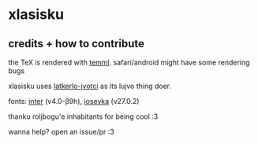 # xlasisku

## credits + how to contribute

the TeX is rendered with [temml](https://github.com/ronkok/Temml). safari/android might have some rendering bugs

xlasisku uses [latkerlo-jvotci](https://github.com/latkerlo/latkerlo-jvotci) as its lujvo thing doer.

fonts: [inter](https://github.com/rsms/inter) (v4.0-β9h), [iosevka](https://github.com/be5invis/Iosevka) (v27.0.2)

thanku roljbogu'e inhabitants for being cool :3

wanna help? open an issue/pr :3
